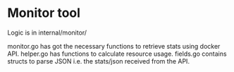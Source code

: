 #  Monitor tool
Logic is in internal/monitor/

monitor.go has got the necessary functions to retrieve stats using docker API.
helper.go has functions to calculate resource usage.
fields.go contains structs to parse JSON i.e. the stats/json received from the API.
